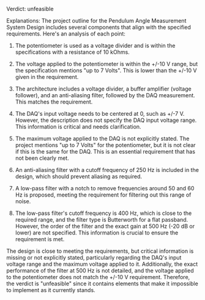 Verdict: unfeasible

Explanations: 
The project outline for the Pendulum Angle Measurement System Design includes several components that align with the specified requirements. Here's an analysis of each point:

1. The potentiometer is used as a voltage divider and is within the specifications with a resistance of 10 kOhms.

2. The voltage applied to the potentiometer is within the +/-10 V range, but the specification mentions "up to 7 Volts". This is lower than the +/-10 V given in the requirement.

3. The architecture includes a voltage divider, a buffer amplifier (voltage follower), and an anti-aliasing filter, followed by the DAQ measurement. This matches the requirement.

4. The DAQ's input voltage needs to be centered at 0, such as +/-7 V. However, the description does not specify the DAQ input voltage range. This information is critical and needs clarification.

5. The maximum voltage applied to the DAQ is not explicitly stated. The project mentions "up to 7 Volts" for the potentiometer, but it is not clear if this is the same for the DAQ. This is an essential requirement that has not been clearly met.

6. An anti-aliasing filter with a cutoff frequency of 250 Hz is included in the design, which should prevent aliasing as required.

7. A low-pass filter with a notch to remove frequencies around 50 and 60 Hz is proposed, meeting the requirement for filtering out this range of noise.

8. The low-pass filter's cutoff frequency is 400 Hz, which is close to the required range, and the filter type is Butterworth for a flat passband. However, the order of the filter and the exact gain at 500 Hz (-20 dB or lower) are not specified. This information is crucial to ensure the requirement is met.

The design is close to meeting the requirements, but critical information is missing or not explicitly stated, particularly regarding the DAQ's input voltage range and the maximum voltage applied to it. Additionally, the exact performance of the filter at 500 Hz is not detailed, and the voltage applied to the potentiometer does not match the +/-10 V requirement. Therefore, the verdict is "unfeasible" since it contains elements that make it impossible to implement as it currently stands.